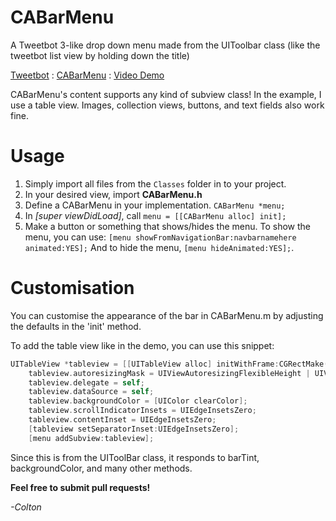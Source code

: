 CABarMenu
=========

A Tweetbot 3-like drop down menu made from the UIToolbar class (like the tweetbot list view by holding down the title)

[Tweetbot](http://192.241.189.143/hosting/tweet.gif) : [CABarMenu](http://192.241.189.143/hosting/demo.gif) : [Video Demo](https://www.youtube.com/watch?v=8k0t8uFug90)

CABarMenu's content supports any kind of subview class! In the example, I use a table view. Images, collection views, buttons, and text fields also
work fine.

Usage
=========

1. Simply import all files from the ```Classes``` folder in to your project.
2. In your desired view, import **CABarMenu.h**
3. Define a CABarMenu in your implementation. ```CABarMenu *menu;```
4. In *[super viewDidLoad]*, call  ```menu = [[CABarMenu alloc] init];```
5. Make a button or something that shows/hides the menu. To show the menu,
you can use: ```[menu showFromNavigationBar:navbarnamehere animated:YES];```
And to hide the menu, ```[menu hideAnimated:YES];```.


Customisation
==========

You can customise the appearance of the bar in CABarMenu.m by adjusting the defaults in the 'init' method.
    
 To add the table view like in the demo, you can use this snippet:

``` objective-c
UITableView *tableview = [[UITableView alloc] initWithFrame:CGRectMake(0, 40, 0, 416)];
    tableview.autoresizingMask = UIViewAutoresizingFlexibleHeight | UIViewAutoresizingFlexibleWidth;
    tableview.delegate = self;
    tableview.dataSource = self;
    tableview.backgroundColor = [UIColor clearColor];
    tableview.scrollIndicatorInsets = UIEdgeInsetsZero;
    tableview.contentInset = UIEdgeInsetsZero;
    [tableview setSeparatorInset:UIEdgeInsetsZero];
    [menu addSubview:tableview];
```

Since this is from the UIToolBar class, it responds to barTint, backgroundColor, and many other methods.


**Feel free to submit pull requests!**

*-Colton*
